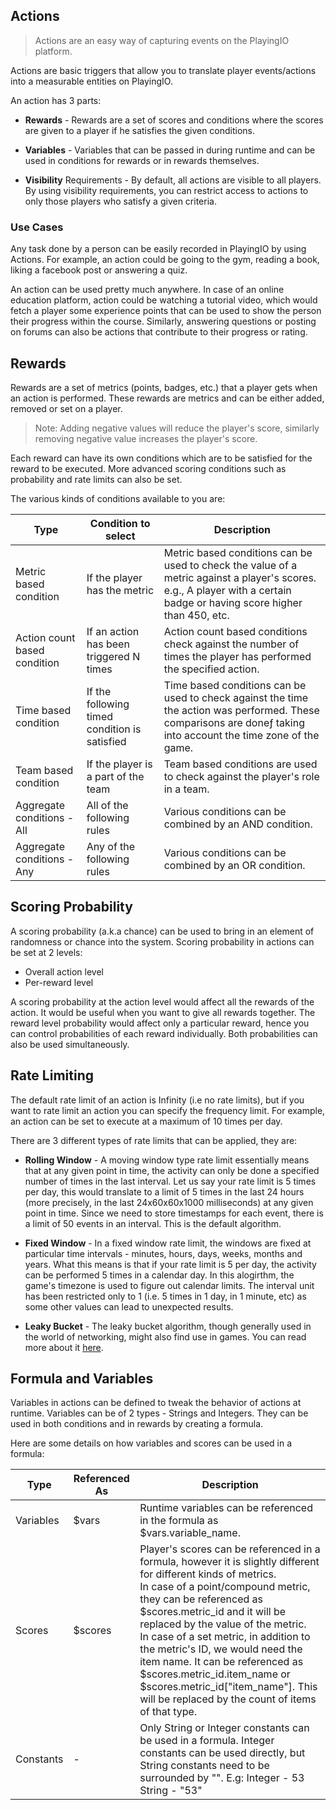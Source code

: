## Actions

> Actions are an easy way of capturing events on the PlayingIO platform.

Actions are basic triggers that allow you to translate player events/actions into a measurable entities on PlayingIO.

An action has 3 parts:

* **Rewards** - Rewards are a set of scores and conditions where the scores are given to a player if he satisfies the given conditions.

* **Variables** - Variables that can be passed in during runtime and can be used in conditions for rewards or in rewards themselves.

* **Visibility** Requirements - By default, all actions are visible to all players. By using visibility requirements, you can restrict access to actions to only those players who satisfy a given criteria.

### Use Cases

Any task done by a person can be easily recorded in PlayingIO by using Actions. For example, an action could be going to the gym, reading a book, liking a facebook post or answering a quiz.

An action can be used pretty much anywhere. In case of an online education platform, action could be watching a tutorial video, which would fetch a player some experience points that can be used to show the person their progress within the course. Similarly, answering questions or posting on forums can also be actions that contribute to their progress or rating.

## Rewards

Rewards are a set of metrics (points, badges, etc.) that a player gets when an action is performed. These rewards are metrics and can be either added, removed or set on a player.

> Note: Adding negative values will reduce the player's score, similarly removing negative value increases the player's score.

Each reward can have its own conditions which are to be satisfied for the reward to be executed. More advanced scoring conditions such as probability and rate limits can also be set.

The various kinds of conditions available to you are:

|   Type  | Condition to select | Description |
|---------|---------------------|-------------|
| Metric based condition | If the player has the metric | Metric based conditions can be used to check the value of a metric against a player's scores. e.g., A player with a certain badge or having score higher than 450, etc. |
| Action count based condition | If an action has been triggered N times | Action count based conditions check against the number of times the player has performed the specified action. |
| Time based condition | If the following timed condition is satisfied | Time based conditions can be used to check against the time the action was performed. These comparisons are doneƒ taking into account the time zone of the game. |
| Team based condition | If the player is a part of the team | Team based conditions are used to check against the player's role in a team. |
| Aggregate conditions - All | All of the following rules | Various conditions can be combined by an AND condition. |
| Aggregate conditions - Any | Any of the following rules | Various conditions can be combined by an OR condition.

## Scoring Probability

A scoring probability (a.k.a chance) can be used to bring in an element of randomness or chance into the system. Scoring probability in actions can be set at 2 levels:

* Overall action level
* Per-reward level

A scoring probability at the action level would affect all the rewards of the action. It would be useful when you want to give all rewards together. The reward level probability would affect only a particular reward, hence you can control probabilities of each reward individually. Both probabilities can also be used simultaneously.

## Rate Limiting

The default rate limit of an action is Infinity (i.e no rate limits), but if you want to rate limit an action you can specify the frequency limit. For example, an action can be set to execute at a maximum of 10 times per day.

There are 3 different types of rate limits that can be applied, they are:

* **Rolling Window** - A moving window type rate limit essentially means that at any given point in time, the activity can only be done a specified number of times in the last interval. Let us say your rate limit is 5 times per day, this would translate to a limit of 5 times in the last 24 hours (more precisely, in the last 24x60x60x1000 milliseconds) at any given point in time. Since we need to store timestamps for each event, there is a limit of 50 events in an interval. This is the default algorithm.

* **Fixed Window** - In a fixed window rate limit, the windows are fixed at particular time intervals - minutes, hours, days, weeks, months and years. What this means is that if your rate limit is 5 per day, the activity can be performed 5 times in a calendar day. In this alogirthm, the game's timezone is used to figure out calendar limits. The interval unit has been restricted only to 1 (i.e. 5 times in 1 day, in 1 minute, etc) as some other values can lead to unexpected results.

* **Leaky Bucket** - The leaky bucket algorithm, though generally used in the world of networking, might also find use in games. You can read more about it [here](http://en.wikipedia.org/wiki/Leaky_bucket).


## Formula and Variables

Variables in actions can be defined to tweak the behavior of actions at runtime. Variables can be of 2 types - Strings and Integers. They can be used in both conditions and in rewards by creating a formula.

Here are some details on how variables and scores can be used in a formula:

|   Type  | Referenced As | Description |
|---------|---------------|-------------|
| Variables | $vars | Runtime variables can be referenced in the formula as $vars.variable_name. |
| Scores | $scores | Player's scores can be referenced in a formula, however it is slightly different for different kinds of metrics. <br/>In case of a point/compound metric, they can be referenced as $scores.metric_id and it will be replaced by the value of the metric. <br/>In case of a set metric, in addition to the metric's ID, we would need the item name. It can be referenced as $scores.metric_id.item_name or $scores.metric_id["item_name"]. This will be replaced by the count of items of that type. |
| Constants | - | Only String or Integer constants can be used in a formula. Integer constants can be used directly, but String constants need to be surrounded by "". E.g: Integer - 53 String - "53" |
